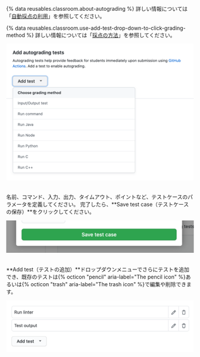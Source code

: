 {% data reusables.classroom.about-autograding %} 詳しい情報については「[自動採点の利用](/education/manage-coursework-with-github-classroom/use-autograding)」を参照してください。

{% data reusables.classroom.use-add-test-drop-down-to-click-grading-method %} 詳しい情報については「[採点の方法](/education/manage-coursework-with-github-classroom/use-autograding#grading-methods)」を参照してください。

<div class="procedural-image-wrapper">
  <img alt="'テストの追加'ドロップダウンメニューを使って採点方法をクリック" class="procedural-image-wrapper" src="/assets/images/help/classroom/autograding-click-grading-method.png">
</div>

<br/>

名前、コマンド、入力、出力、タイムアウト、ポイントなど、テストケースのパラメータを定義してください。 完了したら、**Save test case（テストケースの保存）**をクリックしてください。

<div class="procedural-image-wrapper">
  <img alt="自動採点テストの'テストケースの保存'ボタン" class="procedural-image-wrapper" src="/assets/images/help/classroom/assignments-click-save-test-case-button.png">
</div>

<br/>

**Add test（テストの追加）**ドロップダウンメニューでさらにテストを追加でき、既存のテストは{% octicon "pencil" aria-label="The pencil icon" %}あるいは{% octicon "trash" aria-label="The trash icon" %}で編集や削除できます。

<div class="procedural-image-wrapper">
  <img alt="自動採点テストの編集や削除のための鉛筆とゴミ箱アイコン" class="procedural-image-wrapper" src="/assets/images/help/classroom/assignments-autograding-click-pencil-or-trash.png">
</div>
